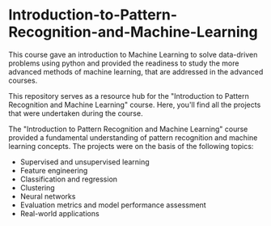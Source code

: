 # Introduction-to-Pattern-Recognition-and-Machine-Learning
This course gave an introduction to Machine Learning to solve data-driven problems using python and provided the readiness to study the more advanced methods of machine learning, that are addressed in the advanced courses.

This repository serves as a resource hub for the "Introduction to Pattern Recognition and Machine Learning" course. Here, you'll find all the projects that were undertaken during the course.

The "Introduction to Pattern Recognition and Machine Learning" course provided a fundamental understanding of pattern recognition and machine learning concepts. The projects were on the basis of the following topics:

* Supervised and unsupervised learning
* Feature engineering
* Classification and regression
* Clustering 
* Neural networks 
* Evaluation metrics and model performance assessment
* Real-world applications 
